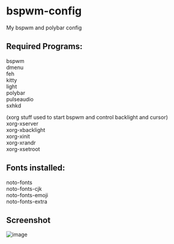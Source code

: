 # bspwm-config
My bspwm and polybar config

## Required Programs:  
bspwm  
dmenu  
feh  
kitty  
light  
polybar  
pulseaudio  
sxhkd  

(xorg stuff used to start bspwm and control backlight and cursor)  
xorg-xserver  
xorg-xbacklight  
xorg-xinit  
xorg-xrandr  
xorg-xsetroot  
  
## Fonts installed:  
noto-fonts  
noto-fonts-cjk  
noto-fonts-emoji  
noto-fonts-extra  

## Screenshot
![image](https://user-images.githubusercontent.com/95054777/149671804-747a6fe0-8151-49ca-bbd5-826d6fe2a102.png)
